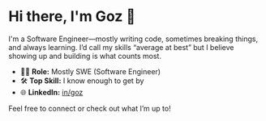# Hi there, I'm Goz 👋

I'm a Software Engineer—mostly writing code, sometimes breaking things, and always learning. I’d call my skills “average at best” but I believe showing up and building is what counts most.

- 🧑‍💻 **Role:** Mostly SWE (Software Engineer)
- 🛠️ **Top Skill:** I know enough to get by
- 🌐 **LinkedIn:** [in/goz](https://www.linkedin.com/in/goz)

Feel free to connect or check out what I’m up to!
